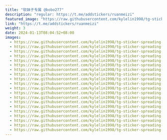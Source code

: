 ```yaml
---
title: "软妹子专属 @bobo277"
description: "regular: https://t.me/addstickers/ruanmeizi"
featured_image: "https://raw.githubusercontent.com/kylelin1998/tg-sticker-spreading-worldwide-images/main/img/1f1f1c31-954e-4e8d-a4fd-7be2e501aec5.jpg"
link: "https://t.me/addstickers/ruanmeizi"
weight: 3
date: 2024-01-13T08:04:52+08:00
images:
  - https://raw.githubusercontent.com/kylelin1998/tg-sticker-spreading-worldwide-images/main/img/1f1f1c31-954e-4e8d-a4fd-7be2e501aec5.jpg
  - https://raw.githubusercontent.com/kylelin1998/tg-sticker-spreading-worldwide-images/main/img/afec5731-2b97-4c3f-8e81-6b6af903793f.jpg
  - https://raw.githubusercontent.com/kylelin1998/tg-sticker-spreading-worldwide-images/main/img/41f721fe-6cbc-44e7-97e0-413451264a4a.jpg
  - https://raw.githubusercontent.com/kylelin1998/tg-sticker-spreading-worldwide-images/main/img/8ee25383-52c3-4da1-8d13-354b93b056af.jpg
  - https://raw.githubusercontent.com/kylelin1998/tg-sticker-spreading-worldwide-images/main/img/fecf1928-7609-4797-9675-b3c9f187be99.jpg
  - https://raw.githubusercontent.com/kylelin1998/tg-sticker-spreading-worldwide-images/main/img/5e356da9-c3fd-454c-89a3-95e9ee009531.jpg
  - https://raw.githubusercontent.com/kylelin1998/tg-sticker-spreading-worldwide-images/main/img/1e7a86ac-e84f-4163-aaa4-39f9039c9d0c.jpg
  - https://raw.githubusercontent.com/kylelin1998/tg-sticker-spreading-worldwide-images/main/img/e95d73f5-8191-4586-a40f-80a2dffa21df.jpg
  - https://raw.githubusercontent.com/kylelin1998/tg-sticker-spreading-worldwide-images/main/img/3f183302-696b-42bb-9688-b1c6647508d2.jpg
  - https://raw.githubusercontent.com/kylelin1998/tg-sticker-spreading-worldwide-images/main/img/d9c7c9b9-886a-4bbc-9e8b-a0738dbf5a2f.jpg
  - https://raw.githubusercontent.com/kylelin1998/tg-sticker-spreading-worldwide-images/main/img/5d78fc2a-5fd9-4f27-9bd7-0ac82f4c8138.jpg
  - https://raw.githubusercontent.com/kylelin1998/tg-sticker-spreading-worldwide-images/main/img/8853f124-2890-449a-9e2d-070cd2d01719.jpg
  - https://raw.githubusercontent.com/kylelin1998/tg-sticker-spreading-worldwide-images/main/img/3b3b2c07-cbcf-4001-91b4-d5c96ce5206f.jpg
  - https://raw.githubusercontent.com/kylelin1998/tg-sticker-spreading-worldwide-images/main/img/f2258e8a-d18e-438c-82a5-38cf8af29657.jpg
  - https://raw.githubusercontent.com/kylelin1998/tg-sticker-spreading-worldwide-images/main/img/f041fe8c-2b81-4abb-aba9-82c85565d9cd.jpg
  - https://raw.githubusercontent.com/kylelin1998/tg-sticker-spreading-worldwide-images/main/img/69e567bf-4329-4e23-abff-9947ade6bba4.jpg
  - https://raw.githubusercontent.com/kylelin1998/tg-sticker-spreading-worldwide-images/main/img/991dcdab-6791-4536-9e24-6a00dd749308.jpg
  - https://raw.githubusercontent.com/kylelin1998/tg-sticker-spreading-worldwide-images/main/img/8453e158-028d-4cb3-9e43-c85781899c92.jpg
  - https://raw.githubusercontent.com/kylelin1998/tg-sticker-spreading-worldwide-images/main/img/3067c816-5d16-40b0-82c0-51c298926f1e.jpg
  - https://raw.githubusercontent.com/kylelin1998/tg-sticker-spreading-worldwide-images/main/img/ef230212-75a6-40aa-aee1-bf41ce6ca32d.jpg
---
```

